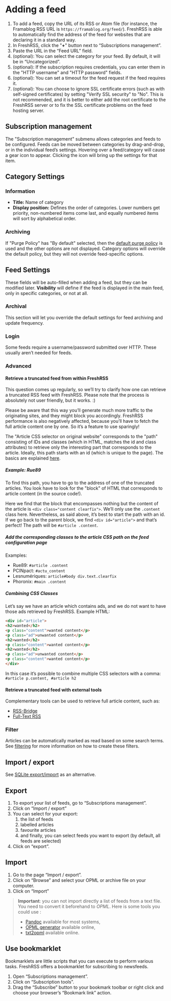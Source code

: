 # Adding a feed

1. To add a feed, copy the URL of its RSS or Atom file (for instance, the Framablog RSS URL is `https://framablog.org/feed/`). FreshRSS is able to automatically find the address of the feed for websites that are declaring it in a standard way.
2. In FreshRSS, click the "**+**" button next to “Subscriptions management”.
3. Paste the URL in the “Feed URL” field.
4. (optional): You can select the category for your feed. By default, it will be in “Uncategorized”.
5. (optional): If the subscription requires credentials, you can enter them in the "HTTP username" and "HTTP password" fields.
6. (optional): You can set a timeout for the feed request if the feed requires it.
7. (optional): You can choose to ignore SSL certificate errors (such as with self-signed certificates) by setting "Verify SSL security" to "No". This is not recommended, and it is better to either add the root certificate to the FreshRSS server or to fix the SSL certificate problems on the feed hosting server.

## Subscription management

The "Subscription management" submenu allows categories and feeds to be configured. Feeds can be moved between categories by drag-and-drop, or in the individual feed’s settings. Hovering over a feed/category will cause a gear icon to appear. Clicking the icon will bring up the settings for that item.

## Category Settings

### Information

* **Title:** Name of category
* **Display position:** Defines the order of categories. Lower numbers get priority, non-numbered items come last, and equally numbered items will sort by alphabetical order.

### Archiving

If "Purge Policy" has "By default" selected, then the [default purge policy](./05_Configuration.md) is used and the other options are not displayed. Category options will override the default policy, but they will not override feed-specific options.

## Feed Settings

These fields will be auto-filled when adding a feed, but they can be modified later. **Visibility** will define if the feed is displayed in the main feed, only in specific categories, or not at all.

### Archival

This section will let you override the default settings for feed archiving and update frequency.

### Login

Some feeds require a username/password submitted over HTTP. These usually aren’t needed for feeds.

### Advanced

#### Retrieve a truncated feed from within FreshRSS

This question comes up regularly, so we’ll try to clarify how one can retrieve a truncated RSS feed with FreshRSS. Please note that the process is absolutely not user friendly, but it works. :)

Please be aware that this way you’ll generate much more traffic to the originating sites, and they might block you accordingly. FreshRSS performance is also negatively affected, because you’ll have to fetch the full article content one by one. So it’s a feature to use sparingly!

The  "Article CSS selector on original website" corresponds to the "path" consisting of IDs and classes (which in HTML, matches the id and class attributes) to retrieve only the interesting part that corresponds to the article. Ideally, this path starts with an id (which is unique to the page). The basics are explained [here](https://developer.mozilla.org/en-US/docs/Learn/CSS/Building_blocks/Selectors).

##### Example: Rue89

To find this path, you have to go to the address of one of the truncated articles.
You look have to look for the "block" of HTML that corresponds to article content (in the source code!).

Here we find that the block that encompasses nothing but the content of the article is ```<div class="content clearfix">```. We’ll only use the `.content` class here. Nevertheless, as said above, it’s best to start the path with an id. If we go back to the parent block, we find ```<div id="article">``` and that’s perfect! The path will be ```#article .content```.

##### Add the corresponding classes to the article CSS path on the feed configuration page

Examples:

* Rue89: ```#article .content```
* PCINpact: ```#actu_content```
* Lesnumériques: ```article#body div.text.clearfix```
* Phoronix: ```#main .content```

##### Combining CSS Classes

Let’s say we have an article which contains ads, and we do not want to have those ads retrieved by FreshRSS. Example HTML:

```html
<div id="article">
<h2>wanted</h2>
<p class="content">wanted content</p>
<p class="ad">unwanted content</p>
<h2>wanted</h2>
<p class="content">wanted content</p>
<h2>wanted</h2>
<p class="ad">unwanted content</p>
<p class="content">wanted content</p>
</div>
```

In this case it’s possible to combine multiple CSS selectors with a comma: ```#article p.content, #article h2```

#### Retrieve a truncated feed with external tools

Complementary tools can be used to retrieve full article content, such as:

* [RSS-Bridge](https://github.com/RSS-Bridge/rss-bridge)
* [Full-Text RSS](https://bitbucket.org/fivefilters/full-text-rss)

### Filter

Articles can be automatically marked as read based on some search terms. See [filtering](./10_filter.md) for more information on how to create these filters.

## Import / export

See [SQLite export/import]( https://github.com/FreshRSS/FreshRSS/tree/edge/cli) as an alternative.

## Export

1. To export your list of feeds, go to “Subscriptions management”.
2. Click on “Import / export”
3. You can select for your export:
	1. the list of feeds
	2. labelled articles
	3. favourite articles
	4. and finally, you can select feeds you want to export (by default, all feeds are selected)
4. Click on “export”.

## Import

1. Go to the page “Import / export”.
2. Click on “Browse” and select your OPML or archive file on your computer.
3. Click on “Import”

> **Important**: you can not import directly a list of feeds from a text file.
> You need to convert it beforehand to _OPML_.
> Here is some tools you could use :
>
> * [Pandoc](https://pandoc.org/) available for most systems,
> * [OPML generator](https://opml-gen.ovh/) available online,
> * [txt2opml](https://alterfiles.com/convert/txt/opml) available online.

## Use bookmarklet

Bookmarklets are little scripts that you can execute to perform various tasks. FreshRSS offers a bookmarklet for subscribing to newsfeeds.

1. Open “Subscriptions management”.
2. Click on “Subscription tools”.
3. Drag the “Subscribe” button to your bookmark toolbar or right click and choose your browser’s “Bookmark link” action.
